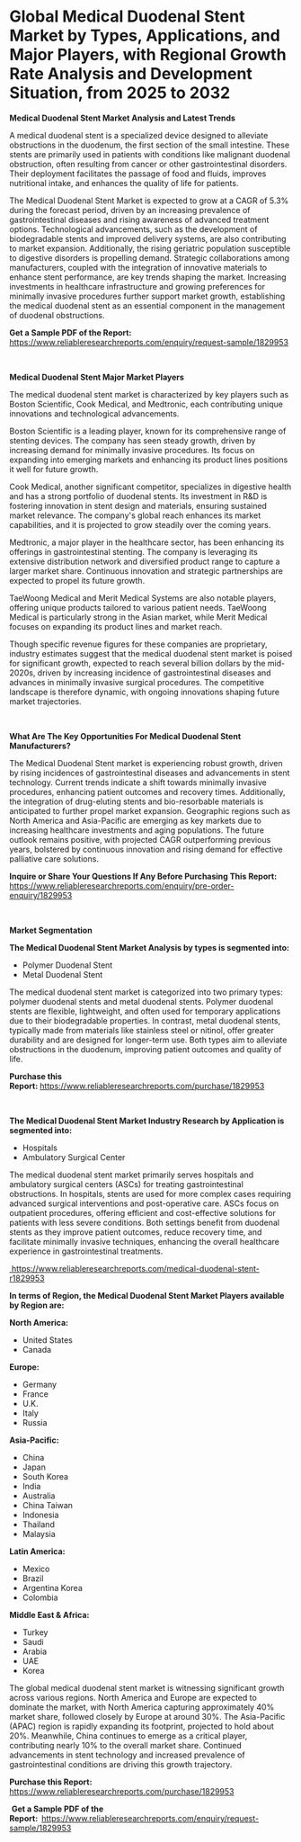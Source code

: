 <p><h1>Global Medical Duodenal Stent Market by Types, Applications, and Major Players, with Regional Growth Rate Analysis and Development Situation, from 2025 to 2032</h1></p><p><strong>Medical Duodenal Stent Market Analysis and Latest Trends</strong></p>
<p><p>A medical duodenal stent is a specialized device designed to alleviate obstructions in the duodenum, the first section of the small intestine. These stents are primarily used in patients with conditions like malignant duodenal obstruction, often resulting from cancer or other gastrointestinal disorders. Their deployment facilitates the passage of food and fluids, improves nutritional intake, and enhances the quality of life for patients.</p><p>The Medical Duodenal Stent Market is expected to grow at a CAGR of 5.3% during the forecast period, driven by an increasing prevalence of gastrointestinal diseases and rising awareness of advanced treatment options. Technological advancements, such as the development of biodegradable stents and improved delivery systems, are also contributing to market expansion. Additionally, the rising geriatric population susceptible to digestive disorders is propelling demand. Strategic collaborations among manufacturers, coupled with the integration of innovative materials to enhance stent performance, are key trends shaping the market. Increasing investments in healthcare infrastructure and growing preferences for minimally invasive procedures further support market growth, establishing the medical duodenal stent as an essential component in the management of duodenal obstructions.</p></p>
<p><strong>Get a Sample PDF of the Report:&nbsp;</strong> <a href="https://www.reliableresearchreports.com/enquiry/request-sample/1829953?utm_campaign=2743&utm_medium=2&utm_source=Github&utm_content=ia&utm_term=14042025&utm_id=medical-duodenal-stent">https://www.reliableresearchreports.com/enquiry/request-sample/1829953</a></p>
<p>&nbsp;</p>
<p><strong>Medical Duodenal Stent Major Market Players</strong></p>
<p><p>The medical duodenal stent market is characterized by key players such as Boston Scientific, Cook Medical, and Medtronic, each contributing unique innovations and technological advancements.</p><p>Boston Scientific is a leading player, known for its comprehensive range of stenting devices. The company has seen steady growth, driven by increasing demand for minimally invasive procedures. Its focus on expanding into emerging markets and enhancing its product lines positions it well for future growth.</p><p>Cook Medical, another significant competitor, specializes in digestive health and has a strong portfolio of duodenal stents. Its investment in R&D is fostering innovation in stent design and materials, ensuring sustained market relevance. The company's global reach enhances its market capabilities, and it is projected to grow steadily over the coming years.</p><p>Medtronic, a major player in the healthcare sector, has been enhancing its offerings in gastrointestinal stenting. The company is leveraging its extensive distribution network and diversified product range to capture a larger market share. Continuous innovation and strategic partnerships are expected to propel its future growth.</p><p>TaeWoong Medical and Merit Medical Systems are also notable players, offering unique products tailored to various patient needs. TaeWoong Medical is particularly strong in the Asian market, while Merit Medical focuses on expanding its product lines and market reach.</p><p>Though specific revenue figures for these companies are proprietary, industry estimates suggest that the medical duodenal stent market is poised for significant growth, expected to reach several billion dollars by the mid-2020s, driven by increasing incidence of gastrointestinal diseases and advances in minimally invasive surgical procedures. The competitive landscape is therefore dynamic, with ongoing innovations shaping future market trajectories.</p></p>
<p>&nbsp;</p>
<p><strong>What Are The Key Opportunities For Medical Duodenal Stent Manufacturers?</strong></p>
<p><p>The Medical Duodenal Stent market is experiencing robust growth, driven by rising incidences of gastrointestinal diseases and advancements in stent technology. Current trends indicate a shift towards minimally invasive procedures, enhancing patient outcomes and recovery times. Additionally, the integration of drug-eluting stents and bio-resorbable materials is anticipated to further propel market expansion. Geographic regions such as North America and Asia-Pacific are emerging as key markets due to increasing healthcare investments and aging populations. The future outlook remains positive, with projected CAGR outperforming previous years, bolstered by continuous innovation and rising demand for effective palliative care solutions.</p></p>
<p><strong>Inquire or Share Your Questions If Any Before Purchasing This Report:</strong> <a href="https://www.reliableresearchreports.com/enquiry/pre-order-enquiry/1829953?utm_campaign=2743&utm_medium=2&utm_source=Github&utm_content=ia&utm_term=14042025&utm_id=medical-duodenal-stent">https://www.reliableresearchreports.com/enquiry/pre-order-enquiry/1829953</a></p>
<p>&nbsp;</p>
<p><strong>Market Segmentation</strong></p>
<p><strong>The Medical Duodenal Stent Market Analysis by types is segmented into:</strong></p>
<p><ul><li>Polymer Duodenal Stent</li><li>Metal Duodenal Stent</li></ul></p>
<p><p>The medical duodenal stent market is categorized into two primary types: polymer duodenal stents and metal duodenal stents. Polymer duodenal stents are flexible, lightweight, and often used for temporary applications due to their biodegradable properties. In contrast, metal duodenal stents, typically made from materials like stainless steel or nitinol, offer greater durability and are designed for longer-term use. Both types aim to alleviate obstructions in the duodenum, improving patient outcomes and quality of life.</p></p>
<p><strong>Purchase this Report:&nbsp;</strong><a href="https://www.reliableresearchreports.com/purchase/1829953?utm_campaign=2743&utm_medium=2&utm_source=Github&utm_content=ia&utm_term=14042025&utm_id=medical-duodenal-stent">https://www.reliableresearchreports.com/purchase/1829953</a></p>
<p>&nbsp;</p>
<p><strong>The Medical Duodenal Stent Market Industry Research by Application is segmented into:</strong></p>
<p><ul><li>Hospitals</li><li>Ambulatory Surgical Center</li></ul></p>
<p><p>The medical duodenal stent market primarily serves hospitals and ambulatory surgical centers (ASCs) for treating gastrointestinal obstructions. In hospitals, stents are used for more complex cases requiring advanced surgical interventions and post-operative care. ASCs focus on outpatient procedures, offering efficient and cost-effective solutions for patients with less severe conditions. Both settings benefit from duodenal stents as they improve patient outcomes, reduce recovery time, and facilitate minimally invasive techniques, enhancing the overall healthcare experience in gastrointestinal treatments.</p></p>
<p><a href="https://www.reliableresearchreports.com/medical-duodenal-stent-r1829953?utm_campaign=2743&utm_medium=2&utm_source=Github&utm_content=ia&utm_term=14042025&utm_id=medical-duodenal-stent">&nbsp;https://www.reliableresearchreports.com/medical-duodenal-stent-r1829953</a></p>
<p><strong>In terms of Region, the Medical Duodenal Stent Market Players available by Region are:</strong></p>
<p>
    <p> <strong> North America: </strong>
        <ul>
            <li>United States</li>
            <li>Canada</li>
        </ul>
        </p> 
    <p> <strong> Europe: </strong>
        <ul>
            <li>Germany</li>
            <li>France</li>
            <li>U.K.</li>
            <li>Italy</li>
            <li>Russia</li>
        </ul>
        </p> 
    <p> <strong> Asia-Pacific: </strong>
        <ul>
            <li>China</li>
            <li>Japan</li>
            <li>South Korea</li>
            <li>India</li>
            <li>Australia</li>
            <li>China Taiwan</li>
            <li>Indonesia</li>
            <li>Thailand</li>
            <li>Malaysia</li>
        </ul>
        </p> 
    <p> <strong> Latin America: </strong>
        <ul>
            <li>Mexico</li>
            <li>Brazil</li>
            <li>Argentina Korea</li>
            <li>Colombia</li>
        </ul>
        </p> 
    <p> <strong> Middle East & Africa: </strong>
        <ul>
            <li>Turkey</li>
            <li>Saudi</li>
            <li>Arabia</li>
            <li>UAE</li>
            <li>Korea</li>
        </ul>
    </p>
    </p>
<p><p>The global medical duodenal stent market is witnessing significant growth across various regions. North America and Europe are expected to dominate the market, with North America capturing approximately 40% market share, followed closely by Europe at around 30%. The Asia-Pacific (APAC) region is rapidly expanding its footprint, projected to hold about 20%. Meanwhile, China continues to emerge as a critical player, contributing nearly 10% to the overall market share. Continued advancements in stent technology and increased prevalence of gastrointestinal conditions are driving this growth trajectory.</p></p>
<p><strong>Purchase this Report: </strong><a href="https://www.reliableresearchreports.com/purchase/1829953?utm_campaign=2743&utm_medium=2&utm_source=Github&utm_content=ia&utm_term=14042025&utm_id=medical-duodenal-stent">https://www.reliableresearchreports.com/purchase/1829953</a></p>
<p>&nbsp;<strong>Get a Sample PDF of the Report:&nbsp;&nbsp;</strong><a href="https://www.reliableresearchreports.com/enquiry/request-sample/1829953?utm_campaign=2743&utm_medium=2&utm_source=Github&utm_content=ia&utm_term=14042025&utm_id=medical-duodenal-stent">https://www.reliableresearchreports.com/enquiry/request-sample/1829953</a></p>
<p><strong></strong></p>
<p><p></p><p></p><p></p></p>